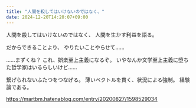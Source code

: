 ```yaml
---
title: "人間を殺してはいけないのではなく、"
date: 2024-12-20T14:20:07+09:00
---
```

人間を殺してはいけないのではなく、
人間を生かす利益を語る。

だからできることより、
やりたいことやらせて……

……まずくね？
これ、娯楽至上主義になるぞ。
いやなんか文学至上主義に堕ちた哲学家はいるらしいけど……


繋げられないふたつをつなげる。
薄いベクトルを貫く、状況による強制。
経験論である。

https://martbm.hatenablog.com/entry/20200827/1598529034

